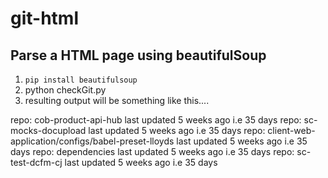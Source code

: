# git-html
## Parse a HTML page using beautifulSoup
1. ```pip install beautifulsoup```
2. python checkGit.py
3. resulting output will be something like this....

repo: cob-product-api-hub last updated 5 weeks ago i.e 35 days
repo: sc-mocks-docupload last updated 5 weeks ago i.e 35 days
repo: client-web-application/configs/babel-preset-lloyds last updated 5 weeks ago i.e 35 days
repo: dependencies last updated 5 weeks ago i.e 35 days
repo: sc-test-dcfm-cj last updated 5 weeks ago i.e 35 days


